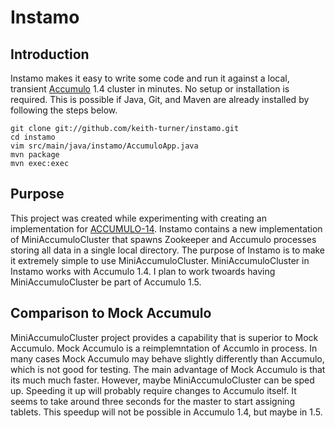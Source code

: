 Instamo
=======

Introduction
-----------

Instamo makes it easy to write some code and run it against a local, transient
[Accumulo](http://accumulo.apache.org) 1.4 cluster in minutes.  No setup or
installation is required.  This is possible if Java, Git, and Maven are already
installed by following the steps below.

```
git clone git://github.com/keith-turner/instamo.git
cd instamo
vim src/main/java/instamo/AccumuloApp.java
mvn package
mvn exec:exec
```

Purpose
-------

This project was created while experimenting with creating an implementation
for [ACCUMULO-14](https://issues.apache.org/jira/browse/ACCUMULO-14).  Instamo
contains a new implementation of MiniAccumuloCluster that spawns Zookeeper and
Accumulo processes storing all data in a single local directory.  The purpose
of Instamo is to make it extremely simple to use MiniAccumuloCluster.
MiniAccumuloCluster in Instamo works with Accumulo 1.4.  I plan to work twoards
having MiniAccumuloCluster be part of Accumulo 1.5.

Comparison to Mock Accumulo
--------------------------

MiniAccumuloCluster project provides a capability that is superior to Mock
Accumulo.  Mock Accumulo is a reimplemntation of Accumlo in process.  In many
cases Mock Accumulo may behave slightly differently than Accumulo, which is not
good for testing.   The main advantage of Mock Accumulo is that its much much
faster.  However, maybe MiniAccumuloCluster can be sped up.  Speeding it up
will probably require changes to Accumulo itself.  It seems to take around
three seconds for the master to start assigning tablets.  This speedup will not
be possible in Accumulo 1.4, but maybe in 1.5.


